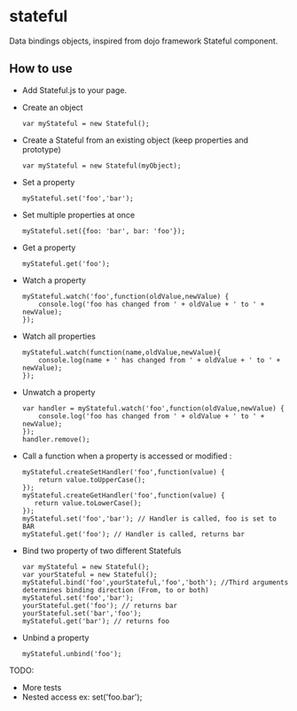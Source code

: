 # stateful
Data bindings objects, inspired from dojo framework Stateful component.

## How to use
* Add Stateful.js to your page.
* Create an object

    ```
    var myStateful = new Stateful();
    ```
    
* Create a Stateful from an existing object (keep properties and prototype)

    ```
    var myStateful = new Stateful(myObject);
    ```
    
* Set a property

    ```
    myStateful.set('foo','bar');
    ```
    
* Set multiple properties at once

    ```
    myStateful.set({foo: 'bar', bar: 'foo'});
    ```
    
* Get a property

    ```
    myStateful.get('foo');
    ```
    
* Watch a property

    ```
    myStateful.watch('foo',function(oldValue,newValue) {
        console.log('foo has changed from ' + oldValue + ' to ' + newValue);
    });
    ```
    
* Watch all properties

    ```
    myStateful.watch(function(name,oldValue,newValue){
        console.log(name + ' has changed from ' + oldValue + ' to ' + newValue);
    });
    ```
    
* Unwatch a property
    
    ```
    var handler = myStateful.watch('foo',function(oldValue,newValue) {
        console.log('foo has changed from ' + oldValue + ' to ' + newValue);
    });
    handler.remove();
    ```
    
* Call a function when a property is accessed or modified :
    
    ```
    myStateful.createSetHandler('foo',function(value) {
        return value.toUpperCase();
    });
    myStateful.createGetHandler('foo',function(value) {
       return value.toLowerCase();
    });
    myStateful.set('foo','bar'); // Handler is called, foo is set to BAR
    myStateful.get('foo'); // Handler is called, returns bar
    ```
    
* Bind two property of two different Statefuls
    
    ```
    var myStateful = new Stateful();
    var yourStateful = new Stateful();
    myStateful.bind('foo',yourStateful,'foo','both'); //Third arguments determines binding direction (From, to or both)
    myStateful.set('foo','bar');
    yourStateful.get('foo'); // returns bar
    yourStateful.set('bar','foo');
    myStateful.get('bar'); // returns foo
    ```
    
* Unbind a property
    
    ```
    myStateful.unbind('foo');
    ```
    
TODO:
* More tests
* Nested access ex: set('foo.bar');
